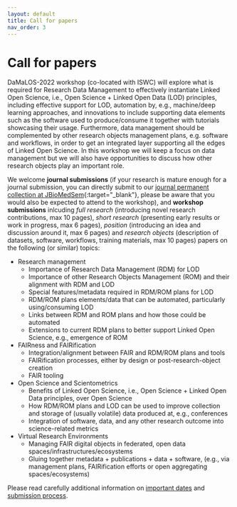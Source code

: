 ```yaml
---
layout: default
title: Call for papers
nav_order: 3
---
```


# Call for papers

DaMaLOS-2022 workshop (co-located with ISWC) will explore what is required for Research Data Management to effectively instantiate Linked Open Science, i.e., Open Science + Linked Open Data (LOD) principles, including effective support for LOD, automation by, e.g., machine/deep learning approaches, and innovations to include supporting data elements such as the software used to produce/consume it together with tutorials showcasing their usage. Furthermore, data management should be complemented by other research objects management plans, e.g. software and workflows, in order to get an integrated layer supporting all the edges of Linked Open Science. In this workshop we will keep a focus on data management but we will also have opportunities to discuss how other research objects play an important role.

We welcome **journal submissions** (if your research is mature enough for a journal submission, you can directly submit to our [journal permanent collection at JBioMedSem](https://www.biomedcentral.com/collections/damalos){:target="_blank"}, please be aware that you would also be expected to attend to the workshop), and **workshop submissions** inlcuding *full research* (introducing novel research contributions, max 10 pages), *short research* (presenting early results or work in progress, max 6 pages), *position* (introducing an idea and discussion around it, max 6 pages) and *research objects* (description of datasets, software, workflows, training materials, max 10 pages) papers on the following (or similar) topics:

* Research management
  * Importance of Research Data Management (RDM) for LOD
  * Importance of other Research Objects Management (ROM) and their alignment with RDM and LOD
  * Special features/metadata required in RDM/ROM plans for LOD
  * RDM/ROM plans elements/data that can be automated, particularly using/consuming LOD
  * Links between RDM and ROM plans and how those could be automated
  * Extensions to current RDM plans to better support Linked Open Science, e.g., emergence of ROM
* FAIRness and FAIRification
  * Integration/alignment between FAIR and RDM/ROM plans and tools
  * FAIRification processes, either by design or post-research-object creation
  * FAIR tooling
* Open Science and Scientometrics
  * Benefits of Linked Open Science, i.e., Open Science + Linked Open Data principles, over Open Science
  * How RDM/ROM plans and LOD can be used to improve collection and storage of (usually volatile) data produced at, e.g., conferences
  * Integration of software, data, and any other research outcome into science-related metrics
* Virtual Research Environments
  * Managing FAIR digital objects in federated, open data spaces/infrastructures/ecosystems
  * Gluing together metadata + publications + data + software, (e.g., via management plans, FAIRification efforts or open aggregating spaces/ecosystems)


Please read carefully additional information on [important dates](./dates) and [submission process](./submission).